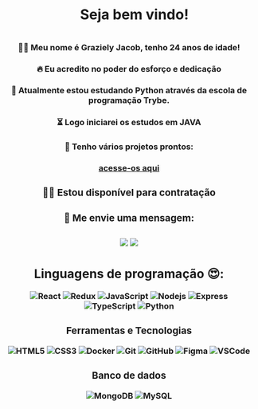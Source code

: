 ## <h1 align="center"> <img src="https://media.giphy.com/media/ObNTw8Uzwy6KQ/giphy.gif" width="15" align="center"/> Seja bem vindo!<h1/>
<h3 align="center">🙋‍♀️ Meu nome é Graziely Jacob, tenho 24 anos de idade!<h3>
<h3 align="center">🔥 Eu acredito no poder do esforço e dedicação <h3/>
<h3 align="center">🤩 Atualmente estou estudando Python através da escola de programação Trybe.<h3/>
<h3 align="center">⏳ Logo iniciarei os estudos em JAVA<h3/>
<h3 align="center">🚀 Tenho vários projetos prontos:<h3/>
<div align="center">
<a href = "https://github.com/grazyjacob?tab=repositories">acesse-os aqui<a/>
<div/>
<h3 align="center">👩‍💻 Estou disponível para contratação<h3/>
<h3 align="center">💬 Me envie uma mensagem:<h3/>
<div align="center">
<a href = "mailto:jacobgrazy@gmail.com"><img src="https://img.shields.io/badge/Gmail-D14836?style=for-the-badge&logo=gmail&logoColor=white" target="_blank"></a>
<a href="https://www.linkedin.com/in/grazielyjacob/" target="_blank"><img src="https://img.shields.io/badge/-LinkedIn-%230077B5?style=for-the-badge&logo=linkedin&logoColor=white" target="_blank"></a>   
</div>


## Linguagens de programação 😍:
![React](https://img.shields.io/badge/-React-007396?style=flat-square&logo=react)
![Redux](https://img.shields.io/badge/-Redux-764ABC?style=flat-square&logo=redux&logoColor=white)
![JavaScript](https://img.shields.io/badge/-JavaScript-black?style=flat-square&logo=javascript)
![Nodejs](https://img.shields.io/badge/-Nodejs-339933?style=flat-square&logo=Node.js&logoColor=white)
![Express](https://img.shields.io/badge/-Express-000000?style=flat-square&logo=express&logoColor=white)
![TypeScript](https://img.shields.io/badge/-TypeScript-007ACC?style=flat-square&logo=typescript&logoColor=white)
![Python](https://img.shields.io/badge/Python-3776AB?style=for-the-badge&logo=python&logoColor=white)


### Ferramentas e Tecnologias

![HTML5](https://img.shields.io/badge/-HTML5-E34F26?style=flat-square&logo=html5&logoColor=white)
![CSS3](https://img.shields.io/badge/-CSS3-1572B6?style=flat-square&logo=css3)
![Docker](https://img.shields.io/badge/-Docker-2496ED?style=flat-square&logo=docker&logoColor=white)
![Git](https://img.shields.io/badge/-Git-black?style=flat-square&logo=git)
![GitHub](https://img.shields.io/badge/-GitHub-181717?style=flat-square&logo=github)
![Figma](https://img.shields.io/badge/-Figma-F24E1E?style=flat-square&logo=figma&logoColor=white)
![VSCode](https://img.shields.io/badge/-VSCode-007ACC?style=flat-square&logo=visual-studio-code&logoColor=white)

### Banco de dados

![MongoDB](https://img.shields.io/badge/-MongoDB-black?style=flat-square&logo=mongodb)
![MySQL](https://img.shields.io/badge/-MySQL-4479A1?style=flat-square&logo=mysql&logoColor=white)
